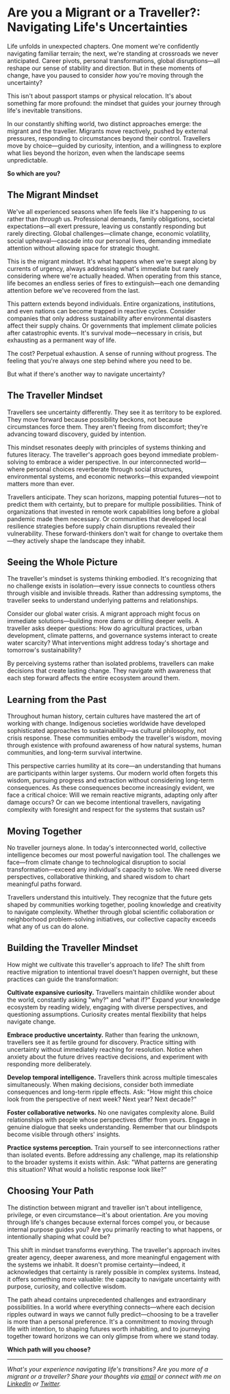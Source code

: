 # Are you a Migrant or a Traveller?: Navigating Life's Uncertainties

Life unfolds in unexpected chapters. One moment we're confidently navigating familiar terrain; the next, we're standing at crossroads we never anticipated. Career pivots, personal transformations, global disruptions—all reshape our sense of stability and direction. But in these moments of change, have you paused to consider *how* you're moving through the uncertainty?

This isn't about passport stamps or physical relocation. It's about something far more profound: the mindset that guides your journey through life's inevitable transitions.

In our constantly shifting world, two distinct approaches emerge: the migrant and the traveller. Migrants move reactively, pushed by external pressures, responding to circumstances beyond their control. Travellers move by choice—guided by curiosity, intention, and a willingness to explore what lies beyond the horizon, even when the landscape seems unpredictable.

**So which are you?**

## The Migrant Mindset

We've all experienced seasons when life feels like it's happening *to* us rather than *through* us. Professional demands, family obligations, societal expectations—all exert pressure, leaving us constantly responding but rarely directing. Global challenges—climate change, economic volatility, social upheaval—cascade into our personal lives, demanding immediate attention without allowing space for strategic thought.

This is the migrant mindset. It's what happens when we're swept along by currents of urgency, always addressing what's immediate but rarely considering where we're actually headed. When operating from this stance, life becomes an endless series of fires to extinguish—each one demanding attention before we've recovered from the last.

This pattern extends beyond individuals. Entire organizations, institutions, and even nations can become trapped in reactive cycles. Consider companies that only address sustainability after environmental disasters affect their supply chains. Or governments that implement climate policies after catastrophic events. It's survival mode—necessary in crisis, but exhausting as a permanent way of life.

The cost? Perpetual exhaustion. A sense of running without progress. The feeling that you're always one step behind where you need to be.

But what if there's another way to navigate uncertainty?

## The Traveller Mindset

Travellers see uncertainty differently. They see it as territory to be explored. They move forward because possibility beckons, not because circumstances force them. They aren't fleeing from discomfort; they're advancing toward discovery, guided by intention.

This mindset resonates deeply with principles of systems thinking and futures literacy. The traveller's approach goes beyond immediate problem-solving to embrace a wider perspective. In our interconnected world—where personal choices reverberate through social structures, environmental systems, and economic networks—this expanded viewpoint matters more than ever.

Travellers anticipate. They scan horizons, mapping potential futures—not to predict them with certainty, but to prepare for multiple possibilities. Think of organizations that invested in remote work capabilities long before a global pandemic made them necessary. Or communities that developed local resilience strategies before supply chain disruptions revealed their vulnerability. These forward-thinkers don't wait for change to overtake them—they actively shape the landscape they inhabit.

## Seeing the Whole Picture

The traveller's mindset is systems thinking embodied. It's recognizing that no challenge exists in isolation—every issue connects to countless others through visible and invisible threads. Rather than addressing symptoms, the traveller seeks to understand underlying patterns and relationships.

Consider our global water crisis. A migrant approach might focus on immediate solutions—building more dams or drilling deeper wells. A traveller asks deeper questions: How do agricultural practices, urban development, climate patterns, and governance systems interact to create water scarcity? What interventions might address today's shortage and tomorrow's sustainability?

By perceiving systems rather than isolated problems, travellers can make decisions that create lasting change. They navigate with awareness that each step forward affects the entire ecosystem around them.

## Learning from the Past

Throughout human history, certain cultures have mastered the art of working with change. Indigenous societies worldwide have developed sophisticated approaches to sustainability—as cultural philosophy, not crisis response. These communities embody the traveller's wisdom, moving through existence with profound awareness of how natural systems, human communities, and long-term survival intertwine.

This perspective carries humility at its core—an understanding that humans are participants within larger systems. Our modern world often forgets this wisdom, pursuing progress and extraction without considering long-term consequences. As these consequences become increasingly evident, we face a critical choice: Will we remain reactive migrants, adapting only after damage occurs? Or can we become intentional travellers, navigating complexity with foresight and respect for the systems that sustain us?

## Moving Together

No traveller journeys alone. In today's interconnected world, collective intelligence becomes our most powerful navigation tool. The challenges we face—from climate change to technological disruption to social transformation—exceed any individual's capacity to solve. We need diverse perspectives, collaborative thinking, and shared wisdom to chart meaningful paths forward.

Travellers understand this intuitively. They recognize that the future gets shaped by communities working together, pooling knowledge and creativity to navigate complexity. Whether through global scientific collaboration or neighborhood problem-solving initiatives, our collective capacity exceeds what any of us can do alone.

## Building the Traveller Mindset

How might we cultivate this traveller's approach to life? The shift from reactive migration to intentional travel doesn't happen overnight, but these practices can guide the transformation:

**Cultivate expansive curiosity.** Travellers maintain childlike wonder about the world, constantly asking "why?" and "what if?" Expand your knowledge ecosystem by reading widely, engaging with diverse perspectives, and questioning assumptions. Curiosity creates mental flexibility that helps navigate change.

**Embrace productive uncertainty.** Rather than fearing the unknown, travellers see it as fertile ground for discovery. Practice sitting with uncertainty without immediately reaching for resolution. Notice when anxiety about the future drives reactive decisions, and experiment with responding more deliberately.

**Develop temporal intelligence.** Travellers think across multiple timescales simultaneously. When making decisions, consider both immediate consequences and long-term ripple effects. Ask: "How might this choice look from the perspective of next week? Next year? Next decade?"

**Foster collaborative networks.** No one navigates complexity alone. Build relationships with people whose perspectives differ from yours. Engage in genuine dialogue that seeks understanding. Remember that our blindspots become visible through others' insights.

**Practice systems perception.** Train yourself to see interconnections rather than isolated events. Before addressing any challenge, map its relationship to the broader systems it exists within. Ask: "What patterns are generating this situation? What would a holistic response look like?"

## Choosing Your Path

The distinction between migrant and traveller isn't about intelligence, privilege, or even circumstance—it's about orientation. Are you moving through life's changes because external forces compel you, or because internal purpose guides you? Are you primarily reacting to what happens, or intentionally shaping what could be?

This shift in mindset transforms everything. The traveller's approach invites greater agency, deeper awareness, and more meaningful engagement with the systems we inhabit. It doesn't promise certainty—indeed, it acknowledges that certainty is rarely possible in complex systems. Instead, it offers something more valuable: the capacity to navigate uncertainty with purpose, curiosity, and collective wisdom.

The path ahead contains unprecedented challenges and extraordinary possibilities. In a world where everything connects—where each decision ripples outward in ways we cannot fully predict—choosing to be a traveller is more than a personal preference. It's a commitment to moving through life with intention, to shaping futures worth inhabiting, and to journeying together toward horizons we can only glimpse from where we stand today.

**Which path will you choose?**

---

*What's your experience navigating life's transitions? Are you more of a migrant or a traveller? Share your thoughts via [email](mailto:azeezhamzat@yahoo.com) or connect with me on [LinkedIn](https://linkedin.com/in/azeezhamzat) or [Twitter](https://twitter.com/Azeez_A_Hamzat).*